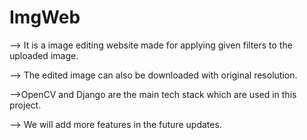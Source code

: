 # ImgWeb
--> It is a image editing website made for applying given filters to the uploaded image. 

--> The edited image can also be downloaded with original resolution. 

-->OpenCV and Django are the main tech stack which are used in this project. 

--> We will add more features in the future updates.
